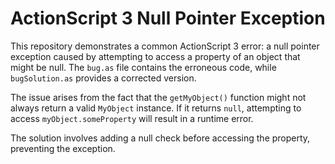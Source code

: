 # ActionScript 3 Null Pointer Exception

This repository demonstrates a common ActionScript 3 error: a null pointer exception caused by attempting to access a property of an object that might be null.  The `bug.as` file contains the erroneous code, while `bugSolution.as` provides a corrected version.

The issue arises from the fact that the `getMyObject()` function might not always return a valid `MyObject` instance. If it returns `null`, attempting to access `myObject.someProperty` will result in a runtime error.

The solution involves adding a null check before accessing the property, preventing the exception.